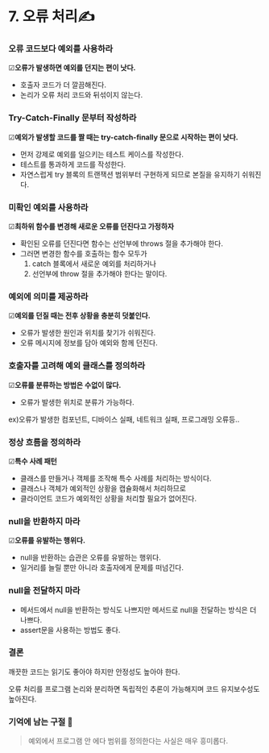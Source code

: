 # 7. 오류 처리✍

### 오류 코드보다 예외를 사용하라

☑**오류가 발생하면 예외를 던지는 편이 낫다.** 

- 호출자 코드가 더 깔끔해진다.
- 논리가 오류 처리 코드와 뒤섞이지 않는다.

### Try-Catch-Finally 문부터 작성하라

☑**예외가 발생할 코드를 짤 때는 try-catch-finally 문으로 시작하는 편이 낫다.**

- 먼저 강제로 예외를 일으키는 테스트 케이스를 작성한다.
- 테스트를 통과하게 코드를 작성한다.
- 자연스럽게 try 블록의 트랜잭션 범위부터 구현하게 되므로 본질을 유지하기 쉬워진다.

### 미확인 예외를 사용하라

☑**최하위 함수를 변경해 새로운 오류를 던진다고 가정하자**

- 확인된 오류를 던진다면 함수는 선언부에 throws 절을 추가해야 한다.
- 그러면 변경한 함수를 호출하는 함수 모두가
    1. catch 블록에서 새로운 예외를 처리하거나
    2. 선언부에 throw 절을 추가해야 한다는 말이다.

### 예외에 의미를 제공하라

☑**예외를 던질 때는 전후 상황을 충분히 덧붙인다.**

- 오류가 발생한 원인과 위치를 찾기가 쉬워진다.
- 오류 메시지에 정보를 담아 예외와 함께 던진다.

### 호출자를 고려해 예외 클래스를 정의하라

☑**오류를 분류하는 방법은 수없이 많다.**

- 오류가 발생한 위치로 분류가 가능하다.

ex)오류가 발생한 컴포넌트, 디바이스 실패, 네트워크 실패, 프로그래밍 오류등..

### 정상 흐름을 정의하라

☑**특수 사례 패턴**

- 클래스를 만들거나 객체를 조작해 특수 사례를 처리하는 방식이다.
- 클래스나 객체가 예외적인 상황을 캡슐화해서 처리하므로
- 클라이언트 코드가 예외적인 상황을 처리할 필요가 없어진다.

### null을 반환하지 마라

☑**오류를 유발하는 행위다.**

- null을 반환하는 습관은 오류를 유발하는 행위다.
- 일거리를 늘릴 뿐만 아니라 호출자에게 문제를 떠넘긴다.

### null을 전달하지 마라

- 메서드에서 null을 반환하는 방식도 나쁘지만 메서드로 null을 전달하는 방식은 더 나쁘다.
- assert문을 사용하는 방법도 좋다.

### 결론

깨끗한 코드는 읽기도 좋아야 하지만 안정성도 높아야 한다.

오류 처리를 프로그램 논리와 분리하면 독립적인 추론이 가능해지며 코드 유지보수성도 높아진다.

### 기억에 남는 구절 📖

> 예외에서 프로그램 안 에다 범위를 정의한다는 사실은 매우 흥미롭다.
